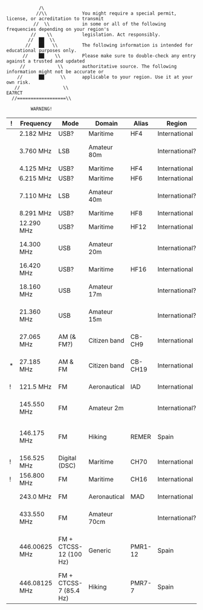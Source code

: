 ```
            /\
           //\\             You might require a special permit, license, or acreditation to transmit
          //  \\            in some or all of the following frequencies depending on your region's
         //    \\           legislation. Act responsibly.
        //  ██  \\
       //   ██   \\         The following information is intended for educational purposes only.
      //    ██    \\        Please make sure to double-check any entry against a trusted and updated
     //            \\       authoritative source. The following information might not be accurate or
    //      ██      \\      applicable to your region. Use it at your own risk.
   //                \\                                                                       EA7RCT
  //==================\\

         WARNING!
```

| ! | Frequency     | Mode                   | Domain       | Alias   | Region         | Comment   |
| - | ------------- | ---------------------- | ------------ | ------- | -------------- | --------- |
|   | 2.182 MHz     | USB?                   | Maritime     | HF4     | International  |           |
|   | 3.760 MHz     | LSB                    | Amateur 80m  |         | International? | Not exlcusive, only recommended |
|   | 4.125 MHz     | USB?                   | Maritime     | HF4     | International  |           |
|   | 6.215 MHz     | USB?                   | Maritime     | HF6     | International  |           |
|   | 7.110 MHz     | LSB                    | Amateur 40m  |         | International? | Not exlcusive, only recommended |
|   | 8.291 MHz     | USB?                   | Maritime     | HF8     | International  |           |
|   | 12.290 MHz    | USB?                   | Maritime     | HF12    | International  |           |
|   | 14.300 MHz    | USB                    | Amateur 20m  |         | International? | Not exlcusive, only recommended |
|   | 16.420 MHz    | USB?                   | Maritime     | HF16    | International  |           |
|   | 18.160 MHz    | USB                    | Amateur 17m  |         | International? | Not exlcusive, only recommended |
|   | 21.360 MHz    | USB                    | Amateur 15m  |         | International? | Not exlcusive, only recommended |
|   | 27.065 MHz    | AM (& FM?)             | Citizen band | CB-CH9  | International  | Not exlcusive, only recommended |
| * | 27.185 MHz    | AM & FM                | Citizen band | CB-CH19 | International  | Road and trucker channel |
| ! | 121.5 MHz     | FM                     | Aeronautical | IAD     | International  | International Air Distress |
|   | 145.550 MHz   | FM                     | Amateur 2m   |         | International? | Not exlcusive, only recommended |
|   | 146.175 MHz   | FM                     | Hiking       | REMER   | Spain          | Red de radio emergencias del Ministerio del Interior |
| ! | 156.525 MHz   | Digital (DSC)          | Maritime     | CH70    | International  |           |
| ! | 156.800 MHz   | FM                     | Maritime     | CH16    | International  |           |
|   | 243.0 MHz     | FM                     | Aeronautical | MAD     | International  | Military Air Distress |
|   | 433.550 MHz   | FM                     | Amateur 70cm |         | International? | Not exlcusive, only recommended |
|   | 446.00625 MHz | FM + CTCSS-12 (100 Hz) | Generic      | PMR1-12 | Spain          | 1-12 = 112 = Spanish emergency phone number |
|   | 446.08125 MHz | FM + CTCSS-7 (85.4 Hz) | Hiking       | PMR7-7  | Spain          |           |



